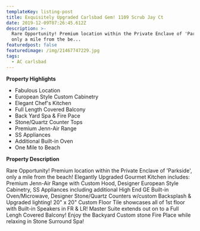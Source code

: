 ```yaml
---
templateKey: listing-post
title: Exquisitely Upgraded Carlsbad Gem! 1109 Scrub Jay Ct
date: 2019-12-09T07:26:45.612Z
description: >-
  Rare Opportunity! Premium location within the Private Enclave of 'Parkside',
  only a mile from the be...
featuredpost: false
featuredimage: /img/21467747229.jpg
tags:
  - AC carlsbad
---
```

**Property Highlights**

* Fabulous Location
* European Style Custom Cabinetry
* Elegant Chef's Kitchen
* Full Length Covered Balcony
* Back Yard Spa & Fire Pace
* Stone/Quartz Counter Tops
* Premium Jenn-Air Range
* SS Appliances
* Additional Built-in Oven
* One Mile to Beach

**Property Description**

Rare Opportunity! Premium location within the Private Enclave of 'Parkside', only a mile from the beach! Elegantly Upgraded Gourmet Kitchen includes:  Premium Jenn-Air Range with Custom Hood, Designer European Style Cabinetry, SS Appliances including additional High End GE Built-in Oven/Microwave, Designer Stone/Quartz Counters w/custom Backsplash & Upgraded lighting! 20" x 20" Custom Floor Tile showcases all of 1st floor with Built-in Speakers in FR & LR! Master Suite extends out on to a Full Lengh Covered Balcony! Enjoy the Backyard Custom stone Fire Place while relaxing in Stone Surround Spa!
